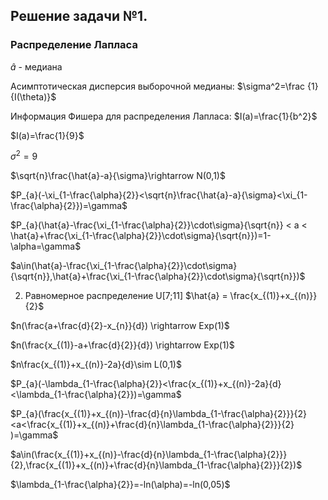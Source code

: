 ## Решение задачи №1.
### Распределение Лапласа
$\hat{a}$ - медиана

Асимптотическая дисперсия выборочной медианы: $\sigma^2=\frac {1} {I(\theta)}$

Информация Фишера для распределения Лапласа:
$I(a)=\frac{1}{b^2}$

$I(a)=\frac{1}{9}$

$\sigma^2=9$

$\sqrt{n}\frac{\hat{a}-a}{\sigma}\rightarrow N(0,1)$

$P_{a}(-\xi_{1-\frac{\alpha}{2}}<\sqrt{n}\frac{\hat{a}-a}{\sigma}<\xi_{1-\frac{\alpha}{2}})=\gamma$

$P_{a}(\hat{a}-\frac{\xi_{1-\frac{\alpha}{2}}\cdot\sigma}{\sqrt{n}} < a < \hat{a}+\frac{\xi_{1-\frac{\alpha}{2}}\cdot\sigma}{\sqrt{n}})=1-\alpha=\gamma$

$a\in(\hat{a}-\frac{\xi_{1-\frac{\alpha}{2}}\cdot\sigma}{\sqrt{n}},\hat{a}+\frac{\xi_{1-\frac{\alpha}{2}}\cdot\sigma}{\sqrt{n}})$

2. Равномерное распределение
U[7;11]
$\hat{a} = \frac{x_{(1)}+x_{(n)}}{2}$

$n(\frac{a+\frac{d}{2}-x_{n}}{d}) \rightarrow Exp(1)$

$n(\frac{x_{(1)}-a+\frac{d}{2}}{d}) \rightarrow Exp(1)$

$n\frac{x_{(1)}+x_{(n)}-2a}{d}\sim L(0,1)$

$P_{a}(-\lambda_{1-\frac{\alpha}{2}}<\frac{x_{(1)}+x_{(n)}-2a}{d}<\lambda_{1-\frac{\alpha}{2}})=\gamma$

$P_{a}(\frac{x_{(1)}+x_{(n)}-\frac{d}{n}\lambda_{1-\frac{\alpha}{2}}}{2} <a<\frac{x_{(1)}+x_{(n)}+\frac{d}{n}\lambda_{1-\frac{\alpha}{2}}}{2} )=\gamma$

$a\in(\frac{x_{(1)}+x_{(n)}-\frac{d}{n}\lambda_{1-\frac{\alpha}{2}}}{2},\frac{x_{(1)}+x_{(n)}+\frac{d}{n}\lambda_{1-\frac{\alpha}{2}}}{2})$

$\lambda_{1-\frac{\alpha}{2}}=-ln(\alpha)=-ln(0,05)$